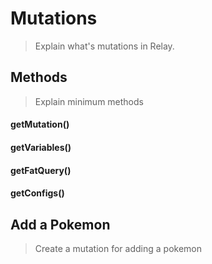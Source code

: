 # Mutations

> Explain what's mutations in Relay.

## Methods

> Explain minimum methods 

#### getMutation()

#### getVariables()

#### getFatQuery()

#### getConfigs()


## Add a Pokemon

> Create a mutation for adding a pokemon
